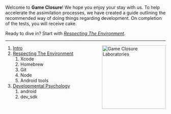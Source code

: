 Welcome to **Game Closure**! We hope you enjoy your stay with us. To help accelerate the assimilation processes, we have created a guide outlining the recommended way of doing things regarding development. On completion of the tests, you will receive cake.

Ready to dive in? Start with *[Respecting The Environment](https://github.com/gameclosure/intro/blob/master/ENVIRONMENT.md)*.

---

<img src="https://github.com/gameclosure/intro/raw/master/logo.png" height="200" alt="Game Closure Laboratories" title="Game Closure Laboratories" align="right">

1. [Intro](https://github.com/gameclosure/intro/blob/master/README.md)
2. [Respecting The Environment](https://github.com/gameclosure/intro/blob/master/ENVIRONMENT.md)
	1. Xcode
	2. Homebrew
	3. Git
	4. Node
	5. Android tools
3. [Developmental Psychology](https://github.com/gameclosure/intro/blob/master/SDK.md)
	1. android
	2. dev_sdk